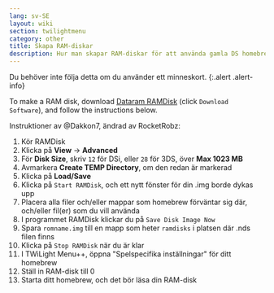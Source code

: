 ```yaml
---
lang: sv-SE
layout: wiki
section: twilightmenu
category: other
title: Skapa RAM-diskar
description: Hur man skapar RAM-diskar för att använda gamla DS homebrew med TWiLight Menu++
---
```


Du behöver inte följa detta om du använder ett minneskort.
{:.alert .alert-info}

To make a RAM disk, download [Dataram RAMDisk](http://memory.dataram.com/products-and-services/software/ramdisk#freeware) (click `Download Software`), and follow the instructions below.

Instruktioner av @Dakkon7, ändrad av RocketRobz:

1. Kör RAMDisk
1. Klicka på **View** -> **Advanced**
1. För **Disk Size**, skriv `12` för DSi, eller `28` för 3DS, över **Max 1023 MB**
1. Avmarkera **Create TEMP Directory**, om den redan är markerad
1. Klicka på **Load/Save**
1. Klicka på `Start RAMDisk`, och ett nytt fönster för din .img borde dykas upp
1. Placera alla filer och/eller mappar som homebrew förväntar sig där, och/eller fil(er) som du vill använda
1. I programmet RAMDisk klickar du på `Save Disk Image Now`
1. Spara `romname.img` till en mapp som heter `ramdisks` i platsen där .nds filen finns
1. Klicka på `Stop RAMDisk` när du är klar
1. I TWiLight Menu++, öppna "Spelspecifika inställningar" för ditt homebrew
1. Ställ in RAM-disk till 0
1. Starta ditt homebrew, och det bör läsa din RAM-disk
